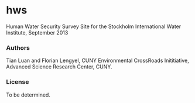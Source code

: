 hws
===

Human Water Security Survey Site for the Stockholm International Water Institute, September 2013

### Authors ###
Tian Luan and Florian Lengyel, CUNY Environmental CrossRoads Inititiative, Advanced Science Research Center, CUNY.

### License ###
To be determined.
